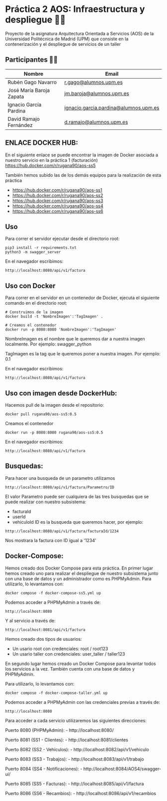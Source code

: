 # Práctica 2 AOS: Infraestructura y despliegue 👨‍🔧
Proyecto de la asignatura Arquitectura Orientada a Servicios (AOS) de la Universidad Politécnica de Madrid (UPM) que consiste en la contenerización y el despliegue de servicios de un taller

## Participantes 👨‍🎓

| Nombre | Email |
| ------ | ------ |
| Rubén Gago Navarro | r.gago@alumnos.upm.es |
| José María Baroja Zapata | jm.baroja@alumnos.upm.es |
| Ignacio García Pardina | ignacio.garcia.pardina@alumnos.upm.es |
| David Ramajo Fernández | d.ramajo@alumnos.upm.es |

## ENLACE DOCKER HUB:
En el siguiente enlace se puede encontrar la imagen de Docker asociada a nuestro servicio en la práctica 1 (facturación)
https://hub.docker.com/r/rugana90/aos-ss5

También hemos subido las de los demás equipos para la realización de esta práctica
- https://hub.docker.com/r/rugana90/aos-ss1
- https://hub.docker.com/r/rugana90/aos-ss2
- https://hub.docker.com/r/rugana90/aos-ss3
- https://hub.docker.com/r/rugana90/aos-ss4
- https://hub.docker.com/r/rugana90/aos-ss6

## Uso
Para correr el servidor ejecutar desde el directorio root:
```
pip3 install -r requirements.txt
python3 -m swagger_server
```

En el navegador escribimos:
```
http://localhost:8080/api/v1/factura
```

## Uso con Docker
Para correr en el servidor en un contenedor de Docker, ejecuta el siguiente comando en el directorio root:
```
# Construimos de la imagen
docker build -t 'NombreImagen':'TagImagen' .

# Creamos el contenedor
docker run -p 8080:8080 'NombreImagen':'TagImagen'
```
NombreImagen es el nombre que le queremos dar a nuestra imagen localmente. Por ejemplo: swagger_python

TagImagen es la tag que le queremos poner a nuestra imagen. Por ejemplo: 0.1

En el navegador escribimos:
```
http://localhost:8080/api/v1/factura
```

## Uso con imagen desde DockerHub:
Hacemos pull de la imagen desde el repositorio:
```
docker pull rugana90/aos-ss5:0.5
```
Creamos el contenedor
```
docker run -p 8080:8080 rugana90/aos-ss5:0.5
```
En el navegador escribimos:
```
http://localhost:8080/api/v1/factura
```
## Busquedas:
Para hacer una busqueda de un parametro utilizamos
```
http://localhost:8080/api/v1/factura/Parametro/ID
```
El valor Parametro puede ser cualquiera de las tres busquedas que se puede realizar con nuestro subsistema:
  - facturaId
  - userId
  - vehiculoId
ID es la busqueda que queremos hacer, por ejemplo:
```
http://localhost:8080/api/v1/factura/facturaId/1234
```
Nos mostrara la factura con ID igual a '1234'

## Docker-Compose:
Hemos creado dos Docker Compose para esta práctica.
En primer lugar hemos creado uno para realizar el despliegue de nuestro subsistema junto con una base de datos y un administrador como es PHPMyAdmin.
Para utilizarlo, lo levantamos con:
```
docker compose -f docker-compose-ss5.yml up
```
Podemos acceder a PHPMyAdmin a través de:
```
http://localhost:8080
```
Y al servicio a través de:
```
http://localhost:8081/api/v1/factura
```
Hemos creado dos tipos de usuarios:
 - Un usario root con credenciales: root / root123
 - Un usario taller con credenciales: user_taller / taller123

En segundo lugar hemos creado un Docker Compose para levantar todos los servicios a la vez. También cuenta con una base de datos y PHPMyAdmin.

Para utilizarlo, lo levantamos con:
```
docker compose -f docker-compose-taller.yml up
```
Podemos acceder a PHPMyAdmin con las credenciales previas a través de:
```
http://localhost:8080
```
Para acceder a cada servicio utilizaremos las siguientes direcciones:

Puerto 8080 (PHPMyAdmin):
    - http://localhost:8080/

Puerto 8081 (SS1 - Clientes):
    - http://localhost:8081/clientes

Puerto 8082 (SS2 - Vehículos):
    - http://localhost:8082/api/v1/vehiculo

Puerto 8083 (SS3 - Trabajos):
    - http://localhost:8083/api/v1/trabajo

Puerto 8084 (SS4 - Notificaciones):
    - http://localhost:8084/AOS4/swagger-ui/

Puerto 8085 (SS5 - Facturas):
    - http://localhost:8085/api/v1/factura

Puerto 8086 (SS6 - Recambios):
    - http://localhost:8086/api/v1/recambios
